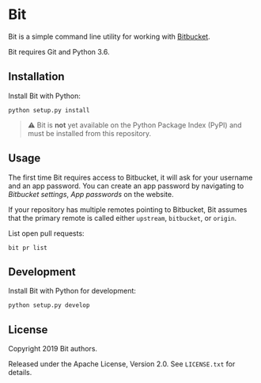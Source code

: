 # Bit

Bit is a simple command line utility for working with [Bitbucket][].

  [Bitbucket]: https://bitbucket.org

Bit requires Git and Python 3.6.

## Installation

Install Bit with Python:
```
python setup.py install
```

> :warning: Bit is **not** yet available on the Python Package Index (PyPI) and
> must be installed from this repository.

## Usage

The first time Bit requires access to Bitbucket, it will ask for your username
and an app password. You can create an app password by navigating to _Bitbucket
settings_, _App passwords_ on the website.

If your repository has multiple remotes pointing to Bitbucket, Bit assumes that
the primary remote is called either `upstream`, `bitbucket`, or `origin`.

List open pull requests:
```
bit pr list
```

## Development

Install Bit with Python for development:
```
python setup.py develop
```

## License

Copyright 2019 Bit authors.

Released under the Apache License, Version 2.0. See `LICENSE.txt` for details.
